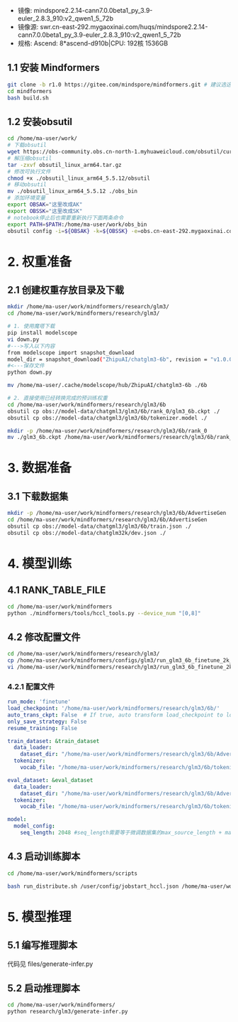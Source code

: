 - 镜像: mindspore2.2.14-cann7.0.0beta1_py_3.9-euler_2.8.3_910:v2_qwen1_5_72b
- 镜像源: swr.cn-east-292.mygaoxinai.com/huqs/mindspore2.2.14-cann7.0.0beta1_py_3.9-euler_2.8.3_910:v2_qwen1_5_72b
- 规格: Ascend: 8*ascend-d910b|CPU: 192核 1536GB

## 1.1 安装 Mindformers

```bash
git clone -b r1.0 https://gitee.com/mindspore/mindformers.git # 建议选这个版本
cd mindformers
bash build.sh

```

## 1.2 安装obsutil

```bash
cd /home/ma-user/work/
# 下载obsutil
wget https://obs-community.obs.cn-north-1.myhuaweicloud.com/obsutil/current/obsutil_linux_arm64.tar.gz
# 解压缩obsutil
tar -zxvf obsutil_linux_arm64.tar.gz
# 修改可执行文件
chmod +x ./obsutil_linux_arm64_5.5.12/obsutil
# 移动obsutil
mv ./obsutil_linux_arm64_5.5.12 ./obs_bin
# 添加环境变量
export OBSAK="这里改成AK"
export OBSSK="这里改成SK"
# notebook停止后也需要重新执行下面两条命令
export PATH=$PATH:/home/ma-user/work/obs_bin
obsutil config -i=${OBSAK} -k=${OBSSK} -e=obs.cn-east-292.mygaoxinai.com

```

# 2. 权重准备

## 2.1 创建权重存放目录及下载

```bash
mkdir /home/ma-user/work/mindformers/research/glm3/
cd /home/ma-user/work/mindformers/research/glm3/

# 1. 使用魔塔下载
pip install modelscope
vi down.py
#--->写入以下内容
from modelscope import snapshot_download
model_dir = snapshot_download("ZhipuAI/chatglm3-6b", revision = "v1.0.0")
#<---保存文件
python down.py

mv /home/ma-user/.cache/modelscope/hub/ZhipuAI/chatglm3-6b ./6b

# 2. 直接使用已经转换完成的预训练权重
cd /home/ma-user/work/mindformers/research/glm3/6b
obsutil cp obs://model-data/chatgml3/glm3/6b/rank_0/glm3_6b.ckpt ./
obsutil cp obs://model-data/chatgml3/glm3/6b/tokenizer.model ./

mkdir -p /home/ma-user/work/mindformers/research/glm3/6b/rank_0
mv ./glm3_6b.ckpt /home/ma-user/work/mindformers/research/glm3/6b/rank_0/

```

# 3. 数据准备

## 3.1 下载数据集

```bash
mkdir -p /home/ma-user/work/mindformers/research/glm3/6b/AdvertiseGen
cd /home/ma-user/work/mindformers/research/glm3/6b/AdvertiseGen
obsutil cp obs://model-data/chatgml3/glm3/6b/train.json ./
obsutil cp obs://model-data/chatglm32k/dev.json ./

```


# 4. 模型训练

## 4.1 RANK_TABLE_FILE

```bash
cd /home/ma-user/work/mindformers
python ./mindformers/tools/hccl_tools.py --device_num "[0,8]"
```

## 4.2 修改配置文件

```bash
cd /home/ma-user/work/mindformers/research/glm3/
cp /home/ma-user/work/mindformers/configs/glm3/run_glm3_6b_finetune_2k_910b.yaml ./
vi /home/ma-user/work/mindformers/research/glm3/run_glm3_6b_finetune_2k_910b.yaml

```

### 4.2.1 配置文件
```yaml
run_mode: 'finetune'
load_checkpoint: '/home/ma-user/work/mindformers/research/glm3/6b/'
auto_trans_ckpt: False  # If true, auto transform load_checkpoint to load in distributed model
only_save_strategy: False
resume_training: False

train_dataset: &train_dataset
  data_loader:
    dataset_dir: "/home/ma-user/work/mindformers/research/glm3/6b/AdvertiseGen/train.json"
  tokenizer:
    vocab_file: "/home/ma-user/work/mindformers/research/glm3/6b/tokenizer.model"

eval_dataset: &eval_dataset
  data_loader:
    dataset_dir: "/home/ma-user/work/mindformers/research/glm3/6b/AdvertiseGen/dev.json"
  tokenizer:
    vocab_file: "/home/ma-user/work/mindformers/research/glm3/6b/tokenizer.model"

model:
  model_config:
    seq_length: 2048 #seq_length需要等于微调数据集的max_source_length + max_target_length + 1
```

## 4.3 启动训练脚本

```bash
cd /home/ma-user/work/mindformers/scripts

bash run_distribute.sh /user/config/jobstart_hccl.json /home/ma-user/work/mindformers/research/glm3/run_glm3_6b_finetune_2k_910b.yaml '[0,8]' finetune

```

# 5. 模型推理
## 5.1 编写推理脚本
代码见 files/generate-infer.py

## 5.2 启动推理脚本
```bash
cd /home/ma-user/work/mindformers/
python research/glm3/generate-infer.py
```